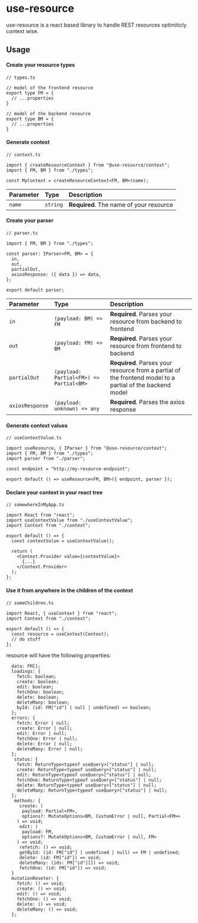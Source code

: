 # use-resource

use-resource is a react based library to handle REST resources optimiticly context wise.

## Usage

#### Create your resource types

```
// types.ts

// model of the frontend resource
export type FM = {
  // ...properties
}

// model of the backend resource
export type BM = {
  // ...properties
}

```

#### Generate context

```
// context.ts

import { createResourceContext } from "@use-resource/context";
import { FM, BM } from "./types";

const MyContext = createResourceContext<FM, BM>(name);

```

| Parameter | Type     | Description                             |
| :-------- | :------- | :-------------------------------------- |
| `name`    | `string` | **Required**. The name of your resource |

#### Create your parser

```
// parser.ts

import { FM, BM } from "./types";

const parser: IParser<FM, BM> = {
  in,
  out,
  partialOut,
  axiosResponse: ({ data }) => data,
};

export default parser;
```

| Parameter       | Type                                    | Description                                                                                               |
| :-------------- | :-------------------------------------- | :-------------------------------------------------------------------------------------------------------- |
| `in`            | `(payload: BM) => FM`                   | **Required**. Parses your resource from backend to frontend                                               |
| `out`           | `(payload: FM) => BM`                   | **Required**. Parses your resource from frontend to backend                                               |
| `partialOut`    | `(payload: Partial<FM>) => Partial<BM>` | **Required**. Parses your resource from a partial of the frontend model to a partial of the backend model |
| `axiosResponse` | `(payload: unknown) => any`             | **Required**. Parses the axios response                                                                   |

#### Generate context values

```
// useContextValue.ts

import useResource, { IParser } from "@use-resource/context";
import { FM, BM } from "./types";
import parser from "./parser";

const endpoint = "http://my-resource-endpoint";

export default () => useResource<FM, BM>({ endpoint, parser });

```

#### Declare your context in your react tree

```
// somewhereInMyApp.ts

import React from "react";
import useContextValue from "./useContextValue";
import Context from "./context";

export default () => {
  const contextValue = useContextValue();

  return (
    <Context.Provider value={contextValue}>
      {...}
    </Context.Provider>
  );
};

```

#### Use it from anywhere in the children of the context

```
// someChildren.ts

import React, { useContext } from "react";
import Context from "./context";

export default () => {
  const resource = useContext(Context);
  // do stuff
};

```

resource will have the following properties:

```
  data: FM[];
  loadings: {
    fetch: boolean;
    create: boolean;
    edit: boolean;
    fetchOne: boolean;
    delete: boolean;
    deleteMany: boolean;
    byId: (id: FM["id"] | null | undefined) => boolean;
  };
  errors: {
    fetch: Error | null;
    create: Error | null;
    edit: Error | null;
    fetchOne: Error | null;
    delete: Error | null;
    deleteMany: Error | null;
  };
   status: {
    fetch: ReturnType<typeof useQuery>["status"] | null;
    create: ReturnType<typeof useQuery>["status"] | null;
    edit: ReturnType<typeof useQuery>["status"] | null;
    fetchOne: ReturnType<typeof useQuery>["status"] | null;
    delete: ReturnType<typeof useQuery>["status"] | null;
    deleteMany: ReturnType<typeof useQuery>["status"] | null;
  };
   methods: {
     create: (
      payload: Partial<FM>,
      options?: MutateOptions<BM, CustomError | null, Partial<FM>>
    ) => void;
     edit: (
      payload: FM,
      options?: MutateOptions<BM, CustomError | null, FM>
    ) => void;
     refetch: () => void;
     getById: (id: FM["id"] | undefined | null) => FM | undefined;
     delete: (id: FM["id"]) => void;
     deleteMany: (ids: FM["id"][]) => void;
     fetchOne: (id: FM["id"]) => void;
  }
  mutationReseter: {
    fetch: () => void;
    create: () => void;
    edit: () => void;
    fetchOne: () => void;
    delete: () => void;
    deleteMany: () => void;
  };
```
